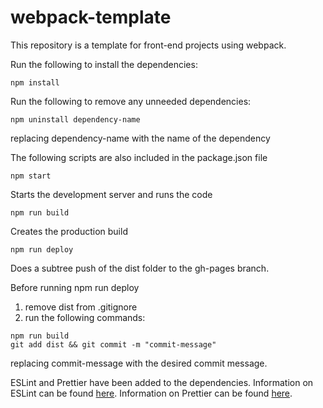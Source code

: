 # webpack-template

This repository is a template for front-end projects using webpack.

Run the following to install the dependencies:

```console
npm install
```

Run the following to remove any unneeded dependencies:

```console
npm uninstall dependency-name
```

replacing dependency-name with the name of the dependency

The following scripts are also included in the package.json file

```console
npm start
```

Starts the development server and runs the code

```console
npm run build
```

Creates the production build

```console
npm run deploy
```

Does a subtree push of the dist folder to the gh-pages branch.

Before running npm run deploy

1. remove dist from .gitignore
2. run the following commands:

```console
npm run build
git add dist && git commit -m "commit-message"
```

replacing commit-message with the desired commit message.

ESLint and Prettier have been added to the dependencies.
Information on ESLint can be found [here](https://eslint.org/).
Information on Prettier can be found [here](https://prettier.io/).

